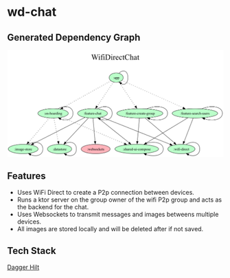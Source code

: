 # wd-chat

## Generated Dependency Graph
![](dependency-graph/project.dot.png)

## Features
- Uses WiFi Direct to create a P2p connection between devices.
- Runs a ktor server on the group owner of the wifi P2p group and acts as the backend for the chat.
- Uses Websockets to transmit messages and images betweens multiple devices.
- All images are stored locally and will be deleted after if not saved.

## Tech Stack 
[Dagger Hilt](https://dagger.dev/hilt/)
